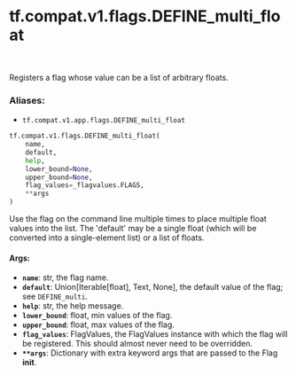 <div itemscope itemtype="http://developers.google.com/ReferenceObject">
<meta itemprop="name" content="tf.compat.v1.flags.DEFINE_multi_float" />
<meta itemprop="path" content="Stable" />
</div>

# tf.compat.v1.flags.DEFINE_multi_float

<!-- Insert buttons -->

<table class="tfo-notebook-buttons tfo-api" align="left">
</table>



<!-- Start diff -->
Registers a flag whose value can be a list of arbitrary floats.

### Aliases:

* `tf.compat.v1.app.flags.DEFINE_multi_float`


``` python
tf.compat.v1.flags.DEFINE_multi_float(
    name,
    default,
    help,
    lower_bound=None,
    upper_bound=None,
    flag_values=_flagvalues.FLAGS,
    **args
)
```



<!-- Placeholder for "Used in" -->

Use the flag on the command line multiple times to place multiple
float values into the list.  The 'default' may be a single float
(which will be converted into a single-element list) or a list of
floats.

#### Args:


* <b>`name`</b>: str, the flag name.
* <b>`default`</b>: Union[Iterable[float], Text, None], the default value of the flag;
    see `DEFINE_multi`.
* <b>`help`</b>: str, the help message.
* <b>`lower_bound`</b>: float, min values of the flag.
* <b>`upper_bound`</b>: float, max values of the flag.
* <b>`flag_values`</b>: FlagValues, the FlagValues instance with which the flag will
    be registered. This should almost never need to be overridden.
* <b>`**args`</b>: Dictionary with extra keyword args that are passed to the
    Flag __init__.